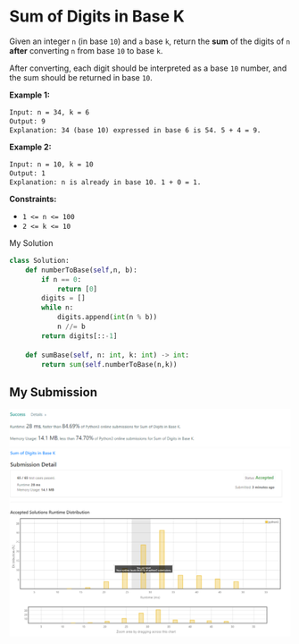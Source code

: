 # Sum of Digits in Base K
Given an integer `n` (in base `10`) and `a` base `k`, return the **sum** of the digits of `n` **after** converting `n` from base `10` to base `k`.

After converting, each digit should be interpreted as a base `10` number, and the sum should be returned in base `10`.


**Example 1:**
```
Input: n = 34, k = 6
Output: 9
Explanation: 34 (base 10) expressed in base 6 is 54. 5 + 4 = 9.
```
**Example 2:**
```
Input: n = 10, k = 10
Output: 1
Explanation: n is already in base 10. 1 + 0 = 1.
```

**Constraints:**

* `1 <= n <= 100`
* `2 <= k <= 10`

My Solution 
```python
class Solution:
    def numberToBase(self,n, b):
        if n == 0:
            return [0]
        digits = []
        while n:
            digits.append(int(n % b))
            n //= b
        return digits[::-1]

    def sumBase(self, n: int, k: int) -> int:
        return sum(self.numberToBase(n,k))
```


## My Submission 
![mysub1](mysub1.png)
![mysub1](mysub2.png)